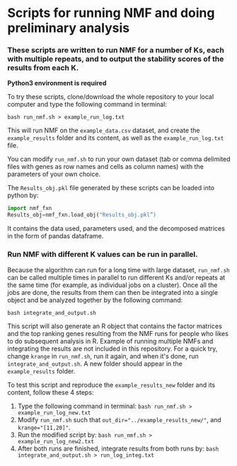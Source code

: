 # Scripts for running NMF and doing preliminary analysis

### These scripts are written to run NMF for a number of Ks, each with multiple repeats, and to output the stability scores of the results from each K.

**Python3 environment is required**

To try these scripts, clone/download the whole repository to your local computer and type the following command in terminal:
```
bash run_nmf.sh > example_run_log.txt
```
This will run NMF on the `example_data.csv` dataset, and create the `example_results` folder and its content, as well as the `example_run_log.txt` file. 

You can modify `run_nmf.sh` to run your own dataset (tab or comma delimited files with genes as row names and cells as column names) with the parameters of your own choice.

The `Results_obj.pkl` file generated by these scripts can be loaded into python by:
```python
import nmf_fxn
Results_obj=nmf_fxn.load_obj("Results_obj.pkl”)
```
It contains the data used, parameters used, and the decomposed matrices in the form of pandas dataframe. 


### Run NMF with different K values can be run in parallel.

Because the algorithm can run for a long time with large dataset, `run_nmf.sh` can be called multiple times in parallel to run different Ks and/or repeats at the same time (for example, as individual jobs on a cluster). Once all the jobs are done, the results from them can then be integrated into a single object and be analyzed together by the following command:
```
bash integrate_and_output.sh
```
This script will also generate an R object that contains the factor matrices and the top ranking genes resulting from the NMF runs for people who likes to do subsequent analysis in R. Example of running multiple NMFs and integrating the results are not included in this repository. For a quick try, change `krange` in `run_nmf.sh`, run it again, and when it's done, run `integrate_and_output.sh`. A new folder should appear in the `example_results` folder.

To test this script and reproduce the `example_results_new` folder and its content, follow these 4 steps: 
1. Type the following command in terminal:
    ```bash run_nmf.sh > example_run_log_new.txt```
2. Modify `run_nmf.sh` such that `out_dir="../example_results_new/"`, and `krange="[11,20]"`. 
3. Run the modified script by:
    ```bash run_nmf.sh > example_run_log_new2.txt```
4. After both runs are finished, integrate results from both runs by:
	```bash integrate_and_output.sh > run_log_integ.txt```